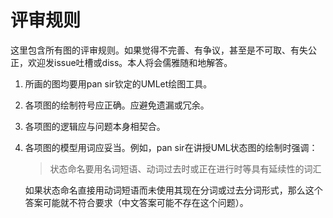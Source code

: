 # 评审规则
这里包含所有图的评审规则。如果觉得不完善、有争议，甚至是不可取、有失公正，欢迎发issue吐槽或diss。本人将会儒雅随和地解答。

1. 所画的图均要用pan sir钦定的UMLet绘图工具。

2. 各项图的绘制符号应正确。应避免遗漏或冗余。

3. 各项图的逻辑应与问题本身相契合。

4. 各项图的模型用词应妥当。例如，pan sir在讲授UML状态图的绘制时强调：

    > 状态命名要用名词短语、动词过去时或正在进行时等具有延续性的词汇

    如果状态命名直接用动词短语而未使用其现在分词或过去分词形式，那么这个答案可能就不符合要求（中文答案可能不存在这个问题）。
